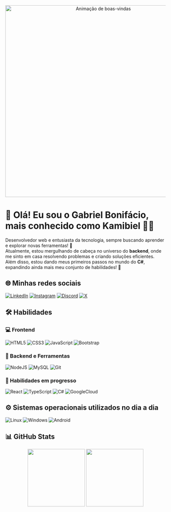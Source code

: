 <div align="center">
  <img src="https://user-images.githubusercontent.com/70382532/138322189-2db8df52-9dcb-40a0-88a8-c365466bd33d.gif" alt="Animação de boas-vindas" width="600px">
</div>

# 👋 Olá! Eu sou o Gabriel Bonifácio, mais conhecido como Kamibiel 🖖🏼

Desenvolvedor web e entusiasta da tecnologia, sempre buscando aprender e explorar novas ferramentas! 🎯  
Atualmente, estou mergulhando de cabeça no universo do **backend**, onde me sinto em casa resolvendo problemas e criando soluções eficientes. Além disso, estou dando meus primeiros passos no mundo do **C#**, expandindo ainda mais meu conjunto de habilidades! 🚀

## 🌐 Minhas redes sociais
[![LinkedIn](https://img.shields.io/badge/LinkedIn-0077B5?style=for-the-badge&logo=linkedin&logoColor=white)](https://www.linkedin.com/in/gabriel-bonifácio-oliveira-403298138/)
[![Instagram](https://img.shields.io/badge/Instagram-E4405F?style=for-the-badge&logo=instagram&logoColor=white)](https://www.instagram.com/kamibieloficial/)
[![Discord](https://img.shields.io/badge/Discord-7289DA?style=for-the-badge&logo=discord&logoColor=white)](https://discord.com/channels/@.kamibiel/)
[![X](https://img.shields.io/badge/X-000?style=for-the-badge&logo=x)](https://x.com/gabs_boliveira)

## 🛠️ Habilidades
### 💻 Frontend
![HTML5](https://img.shields.io/badge/HTML5-E34F26?style=for-the-badge&logo=html5&logoColor=white)
![CSS3](https://img.shields.io/badge/CSS3-1572B6?style=for-the-badge&logo=css3&logoColor=white)
![JavaScript](https://img.shields.io/badge/JavaScript-F7DF1E?style=for-the-badge&logo=javascript&logoColor=black)
![Bootstrap](https://img.shields.io/badge/-Bootstrap-0D1117?style=for-the-badge&logo=bootstrap&labelColor=0D1117)

### 🔧 Backend e Ferramentas
![NodeJS](https://img.shields.io/badge/node.js-6DA55F?style=for-the-badge&logo=node.js&logoColor=white)
![MySQL](https://img.shields.io/badge/MySQL-00000F?style=for-the-badge&logo=mysql&logoColor=white)
![Git](https://img.shields.io/badge/GIT-E44C30?style=for-the-badge&logo=git&logoColor=white)

### 🚀 Habilidades em progresso
![React](https://img.shields.io/badge/React-20232A?style=for-the-badge&logo=react&logoColor=61DAFB)
![TypeScript](https://img.shields.io/badge/TypeScript-007ACC?style=for-the-badge&logo=typescript&logoColor=white)
![C#](https://img.shields.io/badge/C%23-239120?style=for-the-badge&logo=c-sharp&logoColor=white)
![GoogleCloud](https://img.shields.io/badge/GoogleCloud-%234285F4.svg?style=for-the-badge&logo=google-cloud&logoColor=white)

## ⚙️ Sistemas operacionais utilizados no dia a dia
![Linux](https://img.shields.io/badge/Linux-000?style=for-the-badge&logo=linux&logoColor=FCC624)
![Windows](https://img.shields.io/badge/Windows-000?style=for-the-badge&logo=windows&logoColor=2CA5E0)
![Android](https://img.shields.io/badge/Android-3DDC84?style=for-the-badge&logo=android&logoColor=white)

## 📊 GitHub Stats
<div align="center">
  <img height="180em" src="https://github-readme-stats.vercel.app/api?username=kamibiel&show_icons=true&theme=tokyonight&hide_title=true&hide=stars&include_all_commits=true&count_private=true"/>
  <img height="180em" src="https://github-readme-stats-git-masterrstaa-rickstaa.vercel.app/api/top-langs/?username=kamibiel&layout=compact&bg_color=000&border_color=30A3DC&title_color=E94D5F&text_color=FFF"/>
</div>